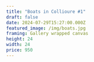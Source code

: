```yaml
---
title: "Boats in Collioure #1"
draft: false
date: 2024-07-29T15:27:00.000Z
featured_image: /img/boats.jpg
framing: Gallery wrapped canvas
height: 24
width: 24
price: 950
---
```

